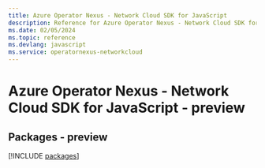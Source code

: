 ```yaml
---
title: Azure Operator Nexus - Network Cloud SDK for JavaScript
description: Reference for Azure Operator Nexus - Network Cloud SDK for JavaScript
ms.date: 02/05/2024
ms.topic: reference
ms.devlang: javascript
ms.service: operatornexus-networkcloud
---
```

# Azure Operator Nexus - Network Cloud SDK for JavaScript - preview
## Packages - preview
[!INCLUDE [packages](operator-nexus---network-cloud-index.md)]